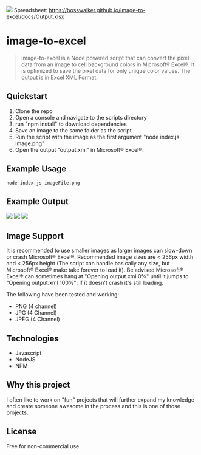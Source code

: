 ![](https://bosswalker.github.io/image-to-excel/docs/logo-small.png)
Spreadsheet: https://bosswalker.github.io/image-to-excel/docs/Output.xlsx
# image-to-excel
>image-to-excel is a Node powered script that can convert the pixel data from an image to cell  background colors in Microsoft® Excel®. It is optimized to save the pixel data for only unique color values. The output is in Excel XML Format.

## Quickstart
1. Clone the repo
2. Open a console and navigate to the scripts directory
3. run "npm install" to download dependencies
4. Save an image to the same folder as the script
5. Run the script with the image as the first argument "node index.js image.png"
6. Open the output "output.xml" in Microsoft® Excel®.

## Example Usage
    node index.js imageFile.png
    
## Example Output
![](https://bosswalker.github.io/image-to-excel/docs/image.png)
![](https://bosswalker.github.io/image-to-excel/docs/screenshot.png)
![](https://bosswalker.github.io/image-to-excel/docs/screenshot2.png)

## Image Support
It is recommended to use smaller images as larger images can slow-down or crash Microsoft® Excel®. Recommended image sizes are \< 256px width and \< 256px height (The script can handle basically any size, but Microsoft® Excel® make take forever to load it). Be advised Microsoft® Excel® can sometimes hang at "Opening output.xml 0%" until it jumps to "Opening output.xml 100%"; if it doesn't crash it's still loading.

The following have been tested and working:
 - PNG (4 channel)
 - JPG (4 Channel)
 - JPEG (4 Channel)

## Technologies
 - Javascript
 - NodeJS
 - NPM

## Why this project
I often like to work on "fun" projects that will further expand my knowledge and create someone awesome in the process and this is one of those projects.

## License
Free for non-commercial use.